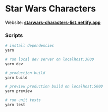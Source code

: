 # Star Wars Characters

Website: [**starwars-characters-list.netlify.app**](https://starwars-characters-list.netlify.app)

### Scripts

```sh
# install dependencies
yarn

# run local dev server on localhost:3000
yarn dev

# production build
yarn build

# preview production build on localhost:5000
yarn preview

# run unit tests
yarn test
```
